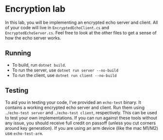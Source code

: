 # Encryption lab

In this lab, you will be implementing an encrypted echo server and client. All of your code will live in `EncryptedEchoClient.cs` and `EncryptedEchoServer.cs`. Feel free to look at the other files to get a sense of how the echo server works.

## Running

* To build, run `dotnet build`.
* To run the server, use `dotnet run server --no-build`
* To run the client, use `dotnet run client --no-build`

## Testing
To aid you in testing your code, I've provided an `echo-test` binary. It contains a working encrypted echo server and client. Run them using `./echo-test server` and `./echo-test client`, respectively. This can be used to test your own implementations. If you can run against these tools without any issue, you should receive full credit on passoff (unless you cut corners around key generation). If you are using an arm device (like the mac M1/M2) use `echo-test-arm`.
